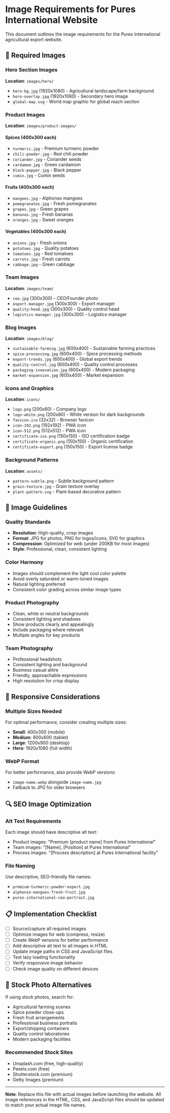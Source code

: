 # Image Requirements for Pures International Website

This document outlines the image requirements for the Pures International agricultural export website.

## 📸 Required Images

### Hero Section Images
**Location**: `images/hero/`
- `hero-bg.jpg` (1920x1080) - Agricultural landscape/farm background
- `hero-overlay.jpg` (1920x1080) - Secondary hero image
- `global-map.svg` - World map graphic for global reach section

### Product Images
**Location**: `images/product-images/`

#### Spices (400x300 each)
- `turmeric.jpg` - Premium turmeric powder
- `chili-powder.jpg` - Red chili powder
- `coriander.jpg` - Coriander seeds
- `cardamom.jpg` - Green cardamom
- `black-pepper.jpg` - Black pepper
- `cumin.jpg` - Cumin seeds

#### Fruits (400x300 each)
- `mangoes.jpg` - Alphonso mangoes
- `pomegranates.jpg` - Fresh pomegranates
- `grapes.jpg` - Green grapes
- `bananas.jpg` - Fresh bananas
- `oranges.jpg` - Sweet oranges

#### Vegetables (400x300 each)
- `onions.jpg` - Fresh onions
- `potatoes.jpg` - Quality potatoes
- `tomatoes.jpg` - Red tomatoes
- `carrots.jpg` - Fresh carrots
- `cabbage.jpg` - Green cabbage

### Team Images
**Location**: `images/team/`
- `ceo.jpg` (300x300) - CEO/Founder photo
- `export-manager.jpg` (300x300) - Export manager
- `quality-head.jpg` (300x300) - Quality control head
- `logistics-manager.jpg` (300x300) - Logistics manager

### Blog Images
**Location**: `images/blog/`
- `sustainable-farming.jpg` (600x400) - Sustainable farming practices
- `spice-processing.jpg` (600x400) - Spice processing methods
- `export-trends.jpg` (600x400) - Global export trends
- `quality-control.jpg` (600x400) - Quality control processes
- `packaging-innovation.jpg` (600x400) - Modern packaging
- `market-expansion.jpg` (600x400) - Market expansion

### Icons and Graphics
**Location**: `icons/`
- `logo.png` (200x60) - Company logo
- `logo-white.png` (200x60) - White version for dark backgrounds
- `favicon.ico` (32x32) - Browser favicon
- `icon-192.png` (192x192) - PWA icon
- `icon-512.png` (512x512) - PWA icon
- `certificate-iso.png` (150x150) - ISO certification badge
- `certificate-organic.png` (150x150) - Organic certification
- `certificate-export.png` (150x150) - Export license badge

### Background Patterns
**Location**: `assets/`
- `pattern-subtle.png` - Subtle background pattern
- `grain-texture.jpg` - Grain texture overlay
- `plant-pattern.svg` - Plant-based decorative pattern

## 🎯 Image Guidelines

### Quality Standards
- **Resolution**: High-quality, crisp images
- **Format**: JPG for photos, PNG for logos/icons, SVG for graphics
- **Compression**: Optimized for web (under 200KB for most images)
- **Style**: Professional, clean, consistent lighting

### Color Harmony
- Images should complement the light cool color palette
- Avoid overly saturated or warm-toned images
- Natural lighting preferred
- Consistent color grading across similar image types

### Product Photography
- Clean, white or neutral backgrounds
- Consistent lighting and shadows
- Show products clearly and appealingly
- Include packaging where relevant
- Multiple angles for key products

### Team Photography
- Professional headshots
- Consistent lighting and background
- Business casual attire
- Friendly, approachable expressions
- High resolution for crisp display

## 📱 Responsive Considerations

### Multiple Sizes Needed
For optimal performance, consider creating multiple sizes:
- **Small**: 400x300 (mobile)
- **Medium**: 800x600 (tablet)
- **Large**: 1200x900 (desktop)
- **Hero**: 1920x1080 (full width)

### WebP Format
For better performance, also provide WebP versions:
- `image-name.webp` alongside `image-name.jpg`
- Fallback to JPG for older browsers

## 🔍 SEO Image Optimization

### Alt Text Requirements
Each image should have descriptive alt text:
- Product images: "Premium [product name] from Pures International"
- Team images: "[Name], [Position] at Pures International"
- Process images: "[Process description] at Pures International facility"

### File Naming
Use descriptive, SEO-friendly file names:
- `premium-turmeric-powder-export.jpg`
- `alphonso-mangoes-fresh-fruit.jpg`
- `pures-international-ceo-portrait.jpg`

## 📋 Implementation Checklist

- [ ] Source/capture all required images
- [ ] Optimize images for web (compress, resize)
- [ ] Create WebP versions for better performance
- [ ] Add descriptive alt text to all images in HTML
- [ ] Update image paths in CSS and JavaScript files
- [ ] Test lazy loading functionality
- [ ] Verify responsive image behavior
- [ ] Check image quality on different devices

## 🎨 Stock Photo Alternatives

If using stock photos, search for:
- Agricultural farming scenes
- Spice powder close-ups
- Fresh fruit arrangements
- Professional business portraits
- Export/shipping containers
- Quality control laboratories
- Modern packaging facilities

### Recommended Stock Sites
- Unsplash.com (free, high-quality)
- Pexels.com (free)
- Shutterstock.com (premium)
- Getty Images (premium)

---

**Note**: Replace this file with actual images before launching the website. All image references in the HTML, CSS, and JavaScript files should be updated to match your actual image file names.
